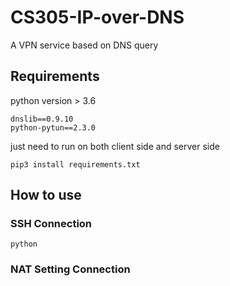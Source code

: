# CS305-IP-over-DNS
A VPN service based on DNS query

## Requirements

python version > 3.6
```   
dnslib==0.9.10
python-pytun==2.3.0
```
just need to run on both client side and server side
```shell
pip3 install requirements.txt
```

## How to use
### SSH Connection

```shell
python 
```
### NAT Setting Connection
